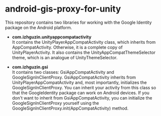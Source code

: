 # android-gis-proxy-for-unity

This repository contains two libraries for working with the Google Identity package on the Android platform.

* __com.izhguzin.unityappcompatactivity__  
It contains the UnityPlayerAppCompatActivity class, which inherits from AppCompatActivity. Otherwise, it is a complete copy of UnityPlayerActivity. It also contains the UnityAppCompatThemeSelector theme, which is an analogue of UnityThemeSelector.

* __com.izhguzin.gsi__  
It contains two classes: GsiAppCompatActivity and GoogleSignInClientProxy.
GsiAppCompatActivity inherits from UnityPlayerAppCompatActivity and, most importantly, initializes the GoogleSignInClientProxy. You can inherit your activity from this class so that the GoogleIdentity package can work on Android devices.
If you don't want to inherit from GsiAppCompatActivity, you can initialize the GoogleSignInClientProxy yourself using the GoogleSignInClientProxy.init(AppCompatActivity) method.
